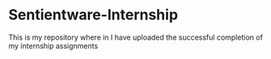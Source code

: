# Sentientware-Internship
This is my repository where in I have uploaded the successful completion of my internship assignments
